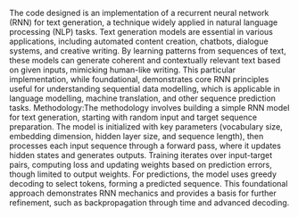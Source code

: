 The code designed is an implementation of a recurrent neural network (RNN) for text generation, a technique widely applied in natural language processing (NLP) tasks. Text generation models are essential in various applications, including automated content creation, chatbots, dialogue systems, and creative writing. By learning patterns from sequences of text, these models can generate coherent and contextually relevant text based on given inputs, mimicking human-like writing. This particular implementation, while foundational, demonstrates core RNN principles useful for understanding sequential data modelling, which is applicable in language modelling, machine translation, and other sequence prediction tasks.
Methodology:The methodology involves building a simple RNN model for text generation, starting with random input and target sequence preparation. The model is initialized with key parameters (vocabulary size, embedding dimension, hidden layer size, and sequence length), then processes each input sequence through a forward pass, where it updates hidden states and generates outputs. Training iterates over input-target pairs, computing loss and updating weights based on prediction errors, though limited to output weights. For predictions, the model uses greedy decoding to select tokens, forming a predicted sequence. This foundational approach demonstrates RNN mechanics and provides a basis for further refinement, such as backpropagation through time and advanced decoding.
